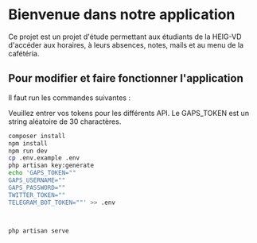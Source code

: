 # Bienvenue dans notre application

Ce projet est un projet d'étude permettant aux étudiants de la HEIG-VD d'accéder aux horaires, à leurs absences, notes, mails et au menu de la cafétéria.



## Pour modifier et faire fonctionner l'application

Il faut run les commandes suivantes :

Veuillez entrer vos tokens pour les différents API. Le GAPS_TOKEN est un string aléatoire de 30 charactères.

```bash
composer install
npm install
npm run dev
cp .env.example .env
php artisan key:generate
echo 'GAPS_TOKEN=""
GAPS_USERNAME=""
GAPS_PASSWORD=""
TWITTER_TOKEN=""
TELEGRAM_BOT_TOKEN=""' >> .env



php artisan serve
```
